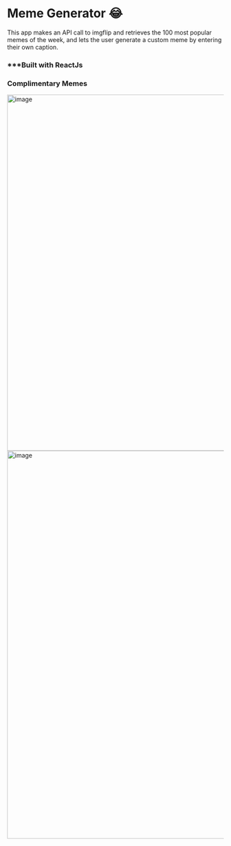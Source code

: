 # Meme Generator 😂
This app makes an API call to imgflip and retrieves the 100 most popular memes of the week, and lets the user generate a custom meme by entering their own caption.

### ***Built with ReactJs

### Complimentary Memes

<img width="827" alt="image" src="https://user-images.githubusercontent.com/34838966/183679279-ed0f79c5-cef7-40eb-a658-6220f393901f.png">
<img width="901" alt="image" src="https://user-images.githubusercontent.com/34838966/183679688-05deaead-038c-4113-ac83-80ddb050cf5e.png">
